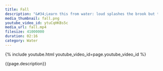 ```yaml
---
title: Fall
description: "&#34;Learn this from water: loud splashes the brook but the oceans depth are calm.&#34; -- Buddha"
media_thumbnail: fall.png
youtube_video_id: ytuCqHKBs5c
media_url: fall.mp4
filesize: 41000000
duration: 02:16
category: Water
---
```


{% include youtube.html youtube_video_id=page.youtube_video_id %}

<div class="buddha_quote">{{page.description}}</div>
